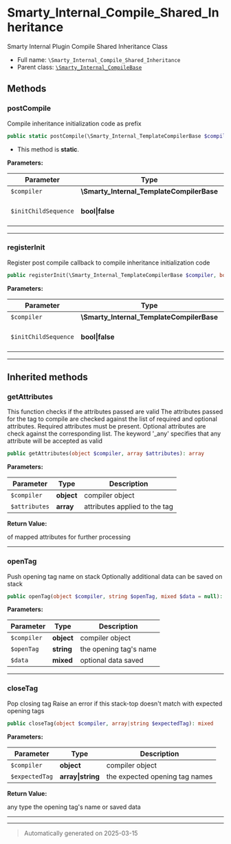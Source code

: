 
# Smarty_Internal_Compile_Shared_Inheritance

Smarty Internal Plugin Compile Shared Inheritance Class



* Full name: `\Smarty_Internal_Compile_Shared_Inheritance`
* Parent class: [`\Smarty_Internal_CompileBase`](./Smarty_Internal_CompileBase.md)




## Methods


### postCompile

Compile inheritance initialization code as prefix

```php
public static postCompile(\Smarty_Internal_TemplateCompilerBase $compiler, bool|false $initChildSequence = false): mixed
```



* This method is **static**.




**Parameters:**

| Parameter | Type | Description |
|-----------|------|-------------|
| `$compiler` | **\Smarty_Internal_TemplateCompilerBase** |  |
| `$initChildSequence` | **bool&#124;false** | if true force child template |





***

### registerInit

Register post compile callback to compile inheritance initialization code

```php
public registerInit(\Smarty_Internal_TemplateCompilerBase $compiler, bool|false $initChildSequence = false): mixed
```








**Parameters:**

| Parameter | Type | Description |
|-----------|------|-------------|
| `$compiler` | **\Smarty_Internal_TemplateCompilerBase** |  |
| `$initChildSequence` | **bool&#124;false** | if true force child template |





***


## Inherited methods


### getAttributes

This function checks if the attributes passed are valid
The attributes passed for the tag to compile are checked against the list of required and
optional attributes. Required attributes must be present. Optional attributes are check against
the corresponding list. The keyword '_any' specifies that any attribute will be accepted
as valid

```php
public getAttributes(object $compiler, array $attributes): array
```








**Parameters:**

| Parameter | Type | Description |
|-----------|------|-------------|
| `$compiler` | **object** | compiler object |
| `$attributes` | **array** | attributes applied to the tag |


**Return Value:**

of mapped attributes for further processing




***

### openTag

Push opening tag name on stack
Optionally additional data can be saved on stack

```php
public openTag(object $compiler, string $openTag, mixed $data = null): mixed
```








**Parameters:**

| Parameter | Type | Description |
|-----------|------|-------------|
| `$compiler` | **object** | compiler object |
| `$openTag` | **string** | the opening tag&#039;s name |
| `$data` | **mixed** | optional data saved |





***

### closeTag

Pop closing tag
Raise an error if this stack-top doesn't match with expected opening tags

```php
public closeTag(object $compiler, array|string $expectedTag): mixed
```








**Parameters:**

| Parameter | Type | Description |
|-----------|------|-------------|
| `$compiler` | **object** | compiler object |
| `$expectedTag` | **array&#124;string** | the expected opening tag names |


**Return Value:**

any type the opening tag's name or saved data




***


***
> Automatically generated on 2025-03-15
